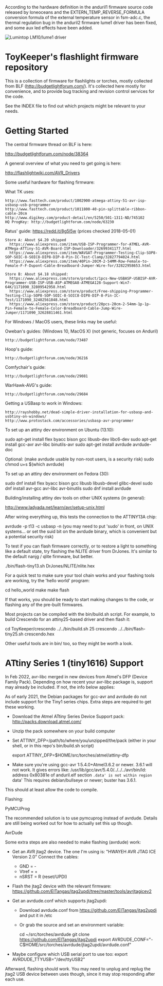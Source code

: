 According to the hardware definition in the anduril1 firmware source code released
by loneoceans and the EXTERN_TEMP_REVERSE_FORMULA conversion formula of the external
temperature sensor in fsm-adc.c, the thermal regulation bug in the anduril2 firmware
lume1 driver has been fixed, and some aux led effects have been added.

![Lumintop LM10/lume1 driver](https://github.com/caiwenping/anduril2-lume1/blob/c36655ba05b55973b8d3c3755acb1bb8c7295750/IMG_20220605_140459.jpg "Lumintop LM10/lume1 driver")

ToyKeeper's flashlight firmware repository
==========================================

This is a collection of firmware for flashlights or torches, mostly 
collected from BLF (http://budgetlightforum.com/).  It's collected 
here mostly for convenience, and to provide bug tracking and revision 
control services for the code.

See the INDEX file to find out which projects might be relevant to 
your needs.


Getting Started
===============

The central firmware thread on BLF is here:

  http://budgetlightforum.com/node/38364

A general overview of what you need to get going is here:

  http://flashlightwiki.com/AVR_Drivers

Some useful hardware for flashing firmware:

  What TK uses:

    http://www.fasttech.com/product/1002900-atmega-attiny-51-avr-isp-usbasp-usb-programmer
    http://www.fasttech.com/product/1011800-40-pin-splittable-ribbon-cable-20cm
    http://www.digikey.com/product-detail/en/5250/501-1311-ND/745102
    HQ ProgKey: http://budgetlightforum.com/node/63230

  Ratus' guide:  https://redd.it/8g5l5w  (prices checked 2018-05-01)

    Store A: About $4.20 shipped
      https://www.aliexpress.com/item/USB-ISP-Programmer-for-ATMEL-AVR-ATMega-ATTiny-51-AVR-Board-ISP-Downloader/32699341177.html
      https://www.aliexpress.com/item/WAVGAT-Programmer-Testing-Clip-SOP8-SOP-SOIC-8-SOIC8-DIP8-DIP-8-Pin-IC-Test-Clamp/32827794024.html
      https://www.aliexpress.com/item/40Pin-20CM-2-54MM-Row-Female-to-Female-F-F-Dupont-Cable-Breadboard-Jumper-Wire-for/32822958653.html

    Store B: About $4.18 shipped:
      https://www.aliexpress.com/store/product/1pcs-New-USBASP-USBISP-AVR-Programmer-USB-ISP-USB-ASP-ATMEGA8-ATMEGA128-Support-Win7-64K/1171090_32809542958.html
      https://www.aliexpress.com/store/product/Free-shipping-Programmer-Testing-Clip-SOP8-SOP-SOIC-8-SOIC8-DIP8-DIP-8-Pin-IC-Test/1171090_32402561848.html
      https://www.aliexpress.com/store/product/20pcs-20cm-2-54mm-1p-1p-Pin-Female-to-Female-Color-Breadboard-Cable-Jump-Wire-Jumper/1171090_32628811461.html

For Windows / MacOS users, these links may be useful:

  Oweban's guides:  (Windows 10, MacOS X) (not generic, focuses on Anduril)

    http://budgetlightforum.com/node/73487

  Hoop's guide:

    http://budgetlightforum.com/node/36216

  Comfychair's guide:

    http://budgetlightforum.com/node/29081

  WarHawk-AVG's guide:

    http://budgetlightforum.com/node/29684

  Getting a USBasp to work in Windows:

    http://rayshobby.net/dead-simple-driver-installation-for-usbasp-and-usbtiny-on-windows/
    http://www.protostack.com/accessories/usbasp-avr-programmer

To set up an attiny dev environment on Ubuntu (13.10):

  sudo apt-get install flex byacc bison gcc libusb-dev libc6-dev
  sudo apt-get install gcc-avr avr-libc binutils-avr
  sudo apt-get install avrdude avrdude-doc

  Optional:  (make avrdude usable by non-root users, is a security risk)
  sudo chmod u+s $(which avrdude)

To set up an attiny dev environment on Fedora (30):

  sudo dnf install flex byacc bison gcc libusb libusb-devel glibc-devel
  sudo dnf install avr-gcc avr-libc avr-binutils
  sudo dnf install avrdude

Building/installing attiny dev tools on other UNIX systems (in general):

  http://www.ladyada.net/learn/avr/setup-unix.html

After wiring everything up, this tests the connection to the ATTINY13A chip:

  avrdude -p t13 -c usbasp -n
  (you may need to put 'sudo' in front, on UNIX systems...
  or set the suid bit on the avrdude binary, which is convenient but a
  potential security risk)

To test if you can flash firmware correctly, or to restore a light to something
like a default state, try flashing the NLITE driver from DrJones.  It's similar
to the default nanjg / qlite firmware, but better.

  ./bin/flash-tiny13.sh DrJones/NLITE/nlite.hex

For a quick test to make sure your tool chain works and your flashing tools
are working, try the 'hello world' program:

  cd hello_world
  make
  make flash

If that works, you should be ready to start making changes to the code, or
flashing any of the pre-built firmwares.

Most projects can be compiled with the bin/build.sh script.  For example, to
build Crescendo for an attiny25-based driver and then flash it:

  cd ToyKeeper/crescendo
  ../../bin/build.sh 25 crescendo
  ../../bin/flash-tiny25.sh crescendo.hex

Other useful tools are in bin/ too, so they might be worth a look.


ATtiny Series 1 (tiny1616) Support
==================================

In Feb 2022, avr-libc merged in new devices from Atmel's DFP (Device Family
Pack).  Depending on how recent your avr-libc package is, support may already
be included.  If not, the info below applies:

As of early 2021, the Debian packages for gcc-avr and avrdude do not include
support for the Tiny1 series chips.  Extra steps are required to get these
working.

  - Download the Atmel ATtiny Series Device Support pack:
    http://packs.download.atmel.com/

  - Unzip the pack somewhere on your build computer

  - Set ATTINY_DFP=/path/to/where/you/unzipped/the/pack
    (either in your shell, or in this repo's bin/build.sh script)

    export ATTINY_DFP=$HOME/src/torches/atmel/attiny-dfp

  - Make sure you're using gcc-avr 1:5.4.0+Atmel3.6.2 or newer.
    3.6.1 will not work.  It gives errors like:
    /usr/lib/gcc/avr/5.4.0/../../../avr/bin/ld: address 0x80381e of anduril.elf section `.data' is not within region `data'
    This requires debian/bullseye or newer; buster has 3.6.1.

This should at least allow the code to compile.

Flashing:

PyMCUProg

The recommended solution is to use pymcuprog instead of avrdude.  Details are
still being worked out for how to actually set this up though.

AvrDude

Some extra steps are also needed to make flashing (avrdude) work:

  - Get an AVR jtag2 device.
    The one I'm using is: "HWAYEH AVR JTAG ICE Version 2.0"
    Connect the cables:
      - GND   = -
      - Vtref = +
      - nSRST = R (reset/UPDI)

  - Flash the jtag2 device with the relevant firmware:
    https://github.com/ElTangas/jtag2updi/tree/master/tools/avrjtagicev2

  - Get an avrdude.conf which supports jtag2updi:

    - Download avrdude.conf from https://github.com/ElTangas/jtag2updi
      and put it in /etc

    - Or grab the source and set an environment variable:

      cd ~/src/torches/avrdude
      git clone https://github.com/ElTangas/jtag2updi
      export AVRDUDE_CONF="-C$HOME/src/torches/avrdude/jtag2updi/avrdude.conf"

  - Maybe configure which USB serial port to use too:
    export AVRDUDE_TTYUSB="/dev/ttyUSB2"

Afterward, flashing should work.  You may need to unplug and replug the jtag2
USB device between uses though, since it may stop responding after each use.
